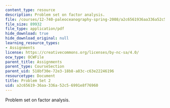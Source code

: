 ```yaml
---
content_type: resource
description: Problem set on factor analysis.
file: /courses/12-740-paleoceanography-spring-2008/a2c6561936aa336a52c56991e8f76960_paleo_problem2.pdf
file_size: 89932
file_type: application/pdf
hide_download: true
hide_download_original: null
learning_resource_types:
- Assignments
license: https://creativecommons.org/licenses/by-nc-sa/4.0/
ocw_type: OCWFile
parent_title: Assignments
parent_type: CourseSection
parent_uid: 518bf30e-72e3-18b8-a83c-c63e22246196
resourcetype: Document
title: Problem Set 2
uid: a2c65619-36aa-336a-52c5-6991e8f76960
---
```

Problem set on factor analysis.